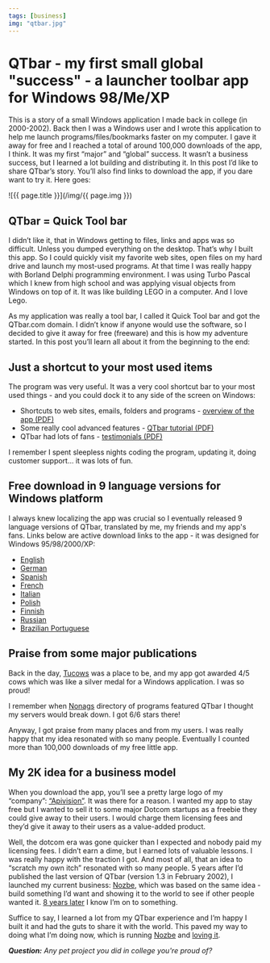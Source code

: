 ```yaml
---
tags: [business]
img: "qtbar.jpg"
---
```


# QTbar - my first small global "success" - a launcher toolbar app for Windows 98/Me/XP

This is a story of a small Windows application I made back in college (in 2000-2002). Back then I was a Windows user and I wrote this application to help me launch programs/files/bookmarks faster on my computer. I gave it away for free and I reached a total of around 100,000 downloads of the app, I think. It was my first “major” and “global” success. It wasn’t a business success, but I learned a lot building and distributing it. In this post I’d like to share QTbar’s story. You’ll also find links to download the app, if you dare want to try it. Here goes:

<!--More-->

![{{ page.title }}](/img/{{ page.img }})

## QTbar = Quick Tool bar

I didn’t like it, that in Windows getting to files, links and apps was so difficult. Unless you dumped everything on the desktop. That’s why I built this app. So I could quickly visit my favorite web sites, open files on my hard drive and launch my  most-used programs. At that time I was really happy with Borland Delphi programming environment. I was using Turbo Pascal which I knew from high school and was applying visual objects from Windows on top of it. It was like building LEGO in a computer. And I love Lego.

As my application was really a tool bar, I called it Quick Tool bar and got the QTbar.com domain. I didn’t know if anyone would use the software, so I decided to give it away for free (freeware) and this is how my adventure started. In this post you’ll learn all about it from the beginning to the end:

## Just a shortcut to your most used items

The program was very useful. It was a very cool shortcut bar to your most used things - and you could dock it to any side of the screen on Windows:

* Shortcuts to web sites, emails, folders and programs - [overview of the app (PDF)][pdfo]
* Some really cool advanced features - [QTbar tutorial (PDF)][pdft]
* QTbar had lots of fans - [testimonials (PDF)][pdff]

I remember I spent sleepless nights coding the program, updating it, doing customer support… it was lots of fun.

## Free download in 9 language versions for Windows platform

I always knew localizing the app was crucial so I eventually released 9 language versions of QTbar, translated by me, my friends and my app's fans. Links below are active download links to the app - it was designed for Windows 95/98/2000/XP:

* [English][]
* [German][]
* [Spanish][]
* [French][]
* [Italian][]
* [Polish][]
* [Finnish][]
* [Russian][]
* [Brazilian Portuguese][]

## Praise from some major publications

Back in the day, [Tucows][] was a place to be, and my app got awarded 4/5 cows which was like a silver medal for a Windows application. I was so proud!

I remember when [Nonags][] directory of programs featured QTbar I thought my servers would break down. I got 6/6 stars there!

Anyway, I got praise from many places and from my users. I was really happy that my idea resonated with so many people. Eventually I counted more than 100,000 downloads of my free little app.

## My 2K idea for a business model

When you download the app, you’ll see a pretty large logo of my “company”: [“Apivision”][a]. It was there for a reason. I wanted my app to stay free but I wanted to sell it to some major Dotcom startups as a freebie they could give away to their users. I would charge them licensing fees and they’d give it away to their users as a value-added product.

Well, the dotcom era was gone quicker than I expected and nobody paid my licensing fees. I didn’t earn a dime, but I earned lots of valuable lessons. I was really happy with the traction I got. And most of all, that an idea to “scratch my own itch” resonated with so many people. 5 years after I’d published the last version of QTbar (version 1.3 in February 2002), I launched my current business: [Nozbe][], which was based on the same idea - build something I’d want and showing it to the world to see if other people wanted it. [8 years later](/8nozbe) I know I’m on to something.

Suffice to say, I learned a lot from my QTbar experience and I’m happy I built it and had the guts to share it with the world. This paved my way to doing what I’m doing now, which is running [Nozbe][] and [loving it](/5-loves).

***Question:*** *Any pet project you did in college you're proud of?*

[a]: http://apivision.com
[pdfo]: http://files.nozbe.com/qtbar/qtbar-overview.pdf
[pdff]: http://files.nozbe.com/qtbar/qtbar-testimonials.pdf
[pdft]: http://files.nozbe.com/qtbar/qtbar-tutorial.pdf
[English]: http://files.nozbe.com/qtbar/qtbar_1_3_en.exe
[German]: http://files.nozbe.com/qtbar/qtbar_1_3_de.exe
[Spanish]: http://files.nozbe.com/qtbar/qtbar_1_3_es.exe
[French]: http://files.nozbe.com/qtbar/qtbar_1_3_fr.exe
[Italian]: http://files.nozbe.com/qtbar/qtbar_1_3_it.exe
[Polish]: http://files.nozbe.com/qtbar/qtbar_1_3_pl.exe
[Brazilian Portuguese]: http://files.nozbe.com/qtbar/qtbar_1_3_br.exe
[Finnish]: http://files.nozbe.com/qtbar/qtbar_1_3_fi.exe
[Russian]: http://files.nozbe.com/qtbar/qtbar_1_3_ru.exe
[Nonags]: http://www.nonags.com/freeware-qtbar-1-3_1699.html
[Tucows]: http://www.tucows.com/preview/245308/Apivision-QTbar
[iMagazine]: http://iMagazine.pl
[Dropbox]: http://db.tt/kD7Liux
[Evernote]: /how-i-use-evernote
[It's all about Passion!]: /passion
[Nozbe]: http://nozbe.com/
[s]: http://nozbe.com/signup
[#iPadOnly]: http://ipadonlybook.com/
[Productive! Magazine]: http://productivemag.com/
[Productive! Show]: /show
[Twitter]: http://twitter.com/MSliwinski
